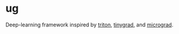 # ug

Deep-learning framework inspired by
[triton](https://github.com/triton-lang/triton),
[tinygrad](https://github.com/tinygrad/tinygrad/), and
[micrograd](https://github.com/karpathy/micrograd).
